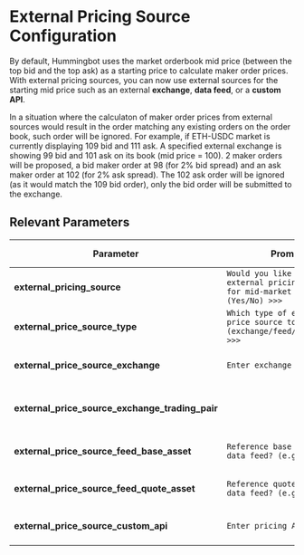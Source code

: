 # External Pricing Source Configuration

By default, Hummingbot uses the market orderbook mid price (between the top bid and the top ask) as a starting price to calculate maker order prices. 
With external pricing sources, you can now use external sources for the starting mid price such as an external **exchange**, **data feed**, or a **custom API**.

In a situation where the calculaton of maker order prices from external sources would result in the order matching any existing orders on the order book, such order will be ignored. For example, if ETH-USDC market is currently displaying 109 bid and 111 ask. A specified external exchange is showing 99 bid and 101 ask on its book (mid price = 100). 2 maker orders will be proposed, a bid maker order at 98 (for 2% bid spread) and an ask maker order at 102 (for 2% ask spread). The 102 ask order will be ignored (as it would match the 109 bid order), only the bid order will be submitted to the exchange. 


## Relevant Parameters

| Parameter | Prompt | Definition | Default Value |
|-----------|--------|------------|---------------|
| **external_pricing_source** | `Would you like to use an external pricing source for mid-market price? (Yes/No) >>>` | Whether to use external pricing source for the mid price. | `false` |
| **external_price_source_type** | `Which type of external price source to use? (exchange/feed/custom_api) >>>` | The type of external pricing source (exchange/feed/custom_api) | none |
| **external_price_source_exchange** | `Enter exchange name >>> ` | An external exchange name (for external exchange pricing source) | none |
| **external_price_source_exchange_trading_pair** | |  A trading pair for the external exchange (for external exchange pricing source). | none |
| **external_price_source_feed_base_asset** | `Reference base asset from data feed? (e.g. ETH) >>>` | A base asset, e.g. ETH (for external feed pricing source). | none |
| **external_price_source_feed_quote_asset** | `Reference quote asset from data feed? (e.g. USD) >>>` | A quote asset, e.g. USD (for external feed pricing source). | none |
| **external_price_source_custom_api** | `Enter pricing API URL >>>` | An external api that returns price (for external custom_api pricing source). | none |